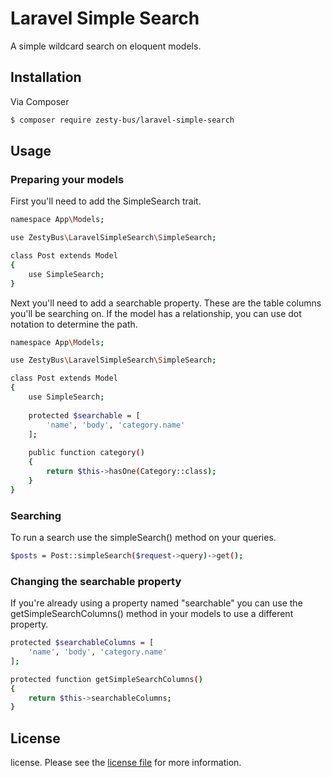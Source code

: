 # Laravel Simple Search

A simple wildcard search on eloquent models.

## Installation

Via Composer

``` bash
$ composer require zesty-bus/laravel-simple-search
```

## Usage
### Preparing your models
First you'll need to add the SimpleSearch trait.
``` bash
namespace App\Models;

use ZestyBus\LaravelSimpleSearch\SimpleSearch;

class Post extends Model
{
    use SimpleSearch;
}
```
Next you'll need to add a searchable property. These are the table columns you'll be searching on. If the model has a relationship, you can use dot notation to determine the path.
``` bash
namespace App\Models;

use ZestyBus\LaravelSimpleSearch\SimpleSearch;

class Post extends Model
{
    use SimpleSearch;
    
    protected $searchable = [
        'name', 'body', 'category.name'
    ];
    
    public function category()
    {
        return $this->hasOne(Category::class);
    }
}
```
### Searching
To run a search use the simpleSearch() method on your queries.
``` bash
$posts = Post::simpleSearch($request->query)->get();
```
### Changing the searchable property
If you're already using a property named "searchable" you can use the getSimpleSearchColumns() method in your models to use a different property.
``` bash
protected $searchableColumns = [
    'name', 'body', 'category.name'
];

protected function getSimpleSearchColumns()
{
    return $this->searchableColumns;
}
```

## License

license. Please see the [license file](license.md) for more information.

[link-author]: https://github.com/zesty-bus

